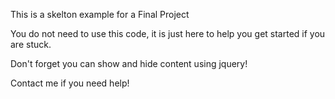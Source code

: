 This is a skelton example for a Final Project

You do not need to use this code, it is just here to help you get started if you are stuck.

Don't forget you can show and hide content using jquery!

Contact me if you need help!